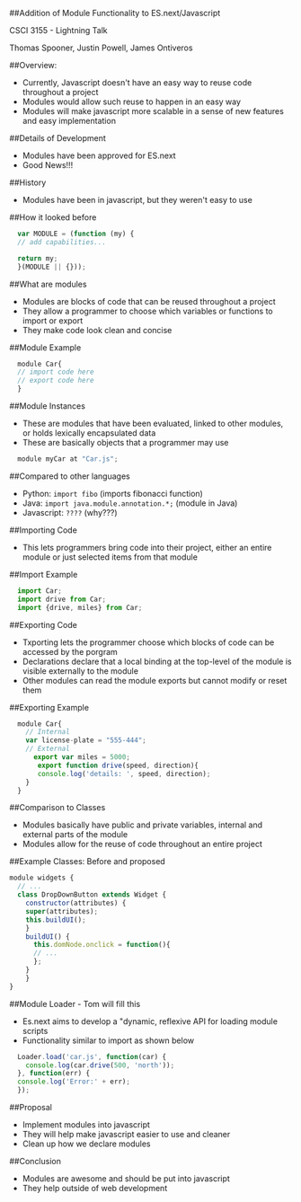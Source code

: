 ##Addition of Module Functionality to ES.next/Javascript

CSCI 3155 - Lightning Talk

Thomas Spooner, Justin Powell, James Ontiveros

##Overview:

* Currently, Javascript doesn't have an easy way to reuse code throughout a project
* Modules would allow such reuse to happen in an easy way
* Modules will make javascript more scalable in a sense of new features and easy implementation

##Details of Development
* Modules have been approved for ES.next
* Good News!!!

##History
* Modules have been in javascript, but they weren't easy to use

##How it looked before

```javascript
  var MODULE = (function (my) {
  // add capabilities...

  return my;
  }(MODULE || {}));
```

##What are modules
* Modules are blocks of code that can be reused throughout a project
* They allow a programmer to choose which variables or functions to import or export
* They make code look clean and concise

##Module Example
```javascript
  module Car{
  // import code here
  // export code here
  }
```
##Module Instances
* These are modules that have been evaluated, linked to other modules, or holds lexically encapsulated data
* These are basically objects that a programmer may use	
	
```javascript
  module myCar at "Car.js";
```

##Compared to other languages
* Python: `import fibo` (imports fibonacci function)
* Java: `import java.module.annotation.*;` (module in Java)
* Javascript: `????` (why???)
 
##Importing Code
* This lets programmers bring code into their project, either an entire module or just selected items from that module

##Import Example
```javascript
  import Car;
  import drive from Car;
  import {drive, miles} from Car;
```

##Exporting Code
* Txporting lets the programmer choose which blocks of code can be accessed by the porgram
* Declarations declare that a local binding at the top-level of the module is visible externally to the module
* Other modules can read the module exports but cannot modify or reset them

##Exporting Example

```javascript
  module Car{
    // Internal
    var license-plate = "555-444";
    // External
      export var miles = 5000;
       export function drive(speed, direction){
       console.log('details: ', speed, direction);
	}
  }
```
##Comparison to Classes
* Modules basically have public and private variables, internal and external parts of the module
* Modules allow for the reuse of code throughout an entire project

##Example Classes: Before and proposed

```javascript  
module widgets {
  // ...
  class DropDownButton extends Widget {
    constructor(attributes) {
    super(attributes);
    this.buildUI();
    }
    buildUI() {
      this.domNode.onclick = function(){
      // ...
      };
    }
    }
}
```
##Module Loader - Tom will fill this
* Es.next aims to develop a "dynamic, reflexive API for loading module scripts
* Functionality similar to import as shown below

```javascript
  Loader.load('car.js', function(car) {
    console.log(car.drive(500, 'north'));
  }, function(err) {
  console.log('Error:' + err);
  });
```

##Proposal
* Implement modules into javascript
* They will help make javascript easier to use and cleaner
* Clean up how we declare modules

##Conclusion
* Modules are awesome and should be put into javascript
* They help outside of web development
